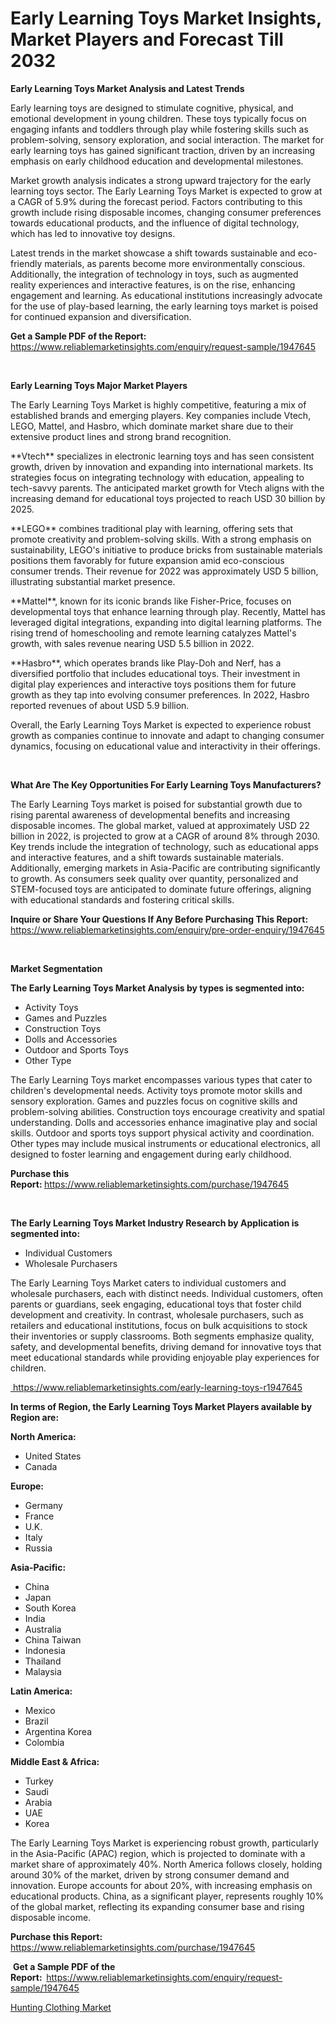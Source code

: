 <p><h1>Early Learning Toys Market Insights, Market Players and Forecast Till 2032</h1></p><p><strong>Early Learning Toys Market Analysis and Latest Trends</strong></p>
<p><p>Early learning toys are designed to stimulate cognitive, physical, and emotional development in young children. These toys typically focus on engaging infants and toddlers through play while fostering skills such as problem-solving, sensory exploration, and social interaction. The market for early learning toys has gained significant traction, driven by an increasing emphasis on early childhood education and developmental milestones.</p><p>Market growth analysis indicates a strong upward trajectory for the early learning toys sector. The Early Learning Toys Market is expected to grow at a CAGR of 5.9% during the forecast period. Factors contributing to this growth include rising disposable incomes, changing consumer preferences towards educational products, and the influence of digital technology, which has led to innovative toy designs.</p><p>Latest trends in the market showcase a shift towards sustainable and eco-friendly materials, as parents become more environmentally conscious. Additionally, the integration of technology in toys, such as augmented reality experiences and interactive features, is on the rise, enhancing engagement and learning. As educational institutions increasingly advocate for the use of play-based learning, the early learning toys market is poised for continued expansion and diversification.</p></p>
<p><strong>Get a Sample PDF of the Report:&nbsp;</strong> <a href="https://www.reliablemarketinsights.com/enquiry/request-sample/1947645?utm_campaign=2891&utm_medium=2&utm_source=Github&utm_content=ia&utm_term=05042025&utm_id=early-learning-toys">https://www.reliablemarketinsights.com/enquiry/request-sample/1947645</a></p>
<p>&nbsp;</p>
<p><strong>Early Learning Toys Major Market Players</strong></p>
<p><p>The Early Learning Toys Market is highly competitive, featuring a mix of established brands and emerging players. Key companies include Vtech, LEGO, Mattel, and Hasbro, which dominate market share due to their extensive product lines and strong brand recognition.</p><p>**Vtech** specializes in electronic learning toys and has seen consistent growth, driven by innovation and expanding into international markets. Its strategies focus on integrating technology with education, appealing to tech-savvy parents. The anticipated market growth for Vtech aligns with the increasing demand for educational toys projected to reach USD 30 billion by 2025.</p><p>**LEGO** combines traditional play with learning, offering sets that promote creativity and problem-solving skills. With a strong emphasis on sustainability, LEGO's initiative to produce bricks from sustainable materials positions them favorably for future expansion amid eco-conscious consumer trends. Their revenue for 2022 was approximately USD 5 billion, illustrating substantial market presence.</p><p>**Mattel**, known for its iconic brands like Fisher-Price, focuses on developmental toys that enhance learning through play. Recently, Mattel has leveraged digital integrations, expanding into digital learning platforms. The rising trend of homeschooling and remote learning catalyzes Mattel's growth, with sales revenue nearing USD 5.5 billion in 2022.</p><p>**Hasbro**, which operates brands like Play-Doh and Nerf, has a diversified portfolio that includes educational toys. Their investment in digital play experiences and interactive toys positions them for future growth as they tap into evolving consumer preferences. In 2022, Hasbro reported revenues of about USD 5.9 billion.</p><p>Overall, the Early Learning Toys Market is expected to experience robust growth as companies continue to innovate and adapt to changing consumer dynamics, focusing on educational value and interactivity in their offerings.</p></p>
<p>&nbsp;</p>
<p><strong>What Are The Key Opportunities For Early Learning Toys Manufacturers?</strong></p>
<p><p>The Early Learning Toys market is poised for substantial growth due to rising parental awareness of developmental benefits and increasing disposable incomes. The global market, valued at approximately USD 22 billion in 2022, is projected to grow at a CAGR of around 8% through 2030. Key trends include the integration of technology, such as educational apps and interactive features, and a shift towards sustainable materials. Additionally, emerging markets in Asia-Pacific are contributing significantly to growth. As consumers seek quality over quantity, personalized and STEM-focused toys are anticipated to dominate future offerings, aligning with educational standards and fostering critical skills.</p></p>
<p><strong>Inquire or Share Your Questions If Any Before Purchasing This Report:</strong> <a href="https://www.reliablemarketinsights.com/enquiry/pre-order-enquiry/1947645?utm_campaign=2891&utm_medium=2&utm_source=Github&utm_content=ia&utm_term=05042025&utm_id=early-learning-toys">https://www.reliablemarketinsights.com/enquiry/pre-order-enquiry/1947645</a></p>
<p>&nbsp;</p>
<p><strong>Market Segmentation</strong></p>
<p><strong>The Early Learning Toys Market Analysis by types is segmented into:</strong></p>
<p><ul><li>Activity Toys</li><li>Games and Puzzles</li><li>Construction Toys</li><li>Dolls and Accessories</li><li>Outdoor and Sports Toys</li><li>Other Type</li></ul></p>
<p><p>The Early Learning Toys market encompasses various types that cater to children's developmental needs. Activity toys promote motor skills and sensory exploration. Games and puzzles focus on cognitive skills and problem-solving abilities. Construction toys encourage creativity and spatial understanding. Dolls and accessories enhance imaginative play and social skills. Outdoor and sports toys support physical activity and coordination. Other types may include musical instruments or educational electronics, all designed to foster learning and engagement during early childhood.</p></p>
<p><strong>Purchase this Report:&nbsp;</strong><a href="https://www.reliablemarketinsights.com/purchase/1947645?utm_campaign=2891&utm_medium=2&utm_source=Github&utm_content=ia&utm_term=05042025&utm_id=early-learning-toys">https://www.reliablemarketinsights.com/purchase/1947645</a></p>
<p>&nbsp;</p>
<p><strong>The Early Learning Toys Market Industry Research by Application is segmented into:</strong></p>
<p><ul><li>Individual Customers</li><li>Wholesale Purchasers</li></ul></p>
<p><p>The Early Learning Toys Market caters to individual customers and wholesale purchasers, each with distinct needs. Individual customers, often parents or guardians, seek engaging, educational toys that foster child development and creativity. In contrast, wholesale purchasers, such as retailers and educational institutions, focus on bulk acquisitions to stock their inventories or supply classrooms. Both segments emphasize quality, safety, and developmental benefits, driving demand for innovative toys that meet educational standards while providing enjoyable play experiences for children.</p></p>
<p><a href="https://www.reliablemarketinsights.com/early-learning-toys-r1947645?utm_campaign=2891&utm_medium=2&utm_source=Github&utm_content=ia&utm_term=05042025&utm_id=early-learning-toys">&nbsp;https://www.reliablemarketinsights.com/early-learning-toys-r1947645</a></p>
<p><strong>In terms of Region, the Early Learning Toys Market Players available by Region are:</strong></p>
<p>
    <p> <strong> North America: </strong>
        <ul>
            <li>United States</li>
            <li>Canada</li>
        </ul>
        </p> 
    <p> <strong> Europe: </strong>
        <ul>
            <li>Germany</li>
            <li>France</li>
            <li>U.K.</li>
            <li>Italy</li>
            <li>Russia</li>
        </ul>
        </p> 
    <p> <strong> Asia-Pacific: </strong>
        <ul>
            <li>China</li>
            <li>Japan</li>
            <li>South Korea</li>
            <li>India</li>
            <li>Australia</li>
            <li>China Taiwan</li>
            <li>Indonesia</li>
            <li>Thailand</li>
            <li>Malaysia</li>
        </ul>
        </p> 
    <p> <strong> Latin America: </strong>
        <ul>
            <li>Mexico</li>
            <li>Brazil</li>
            <li>Argentina Korea</li>
            <li>Colombia</li>
        </ul>
        </p> 
    <p> <strong> Middle East & Africa: </strong>
        <ul>
            <li>Turkey</li>
            <li>Saudi</li>
            <li>Arabia</li>
            <li>UAE</li>
            <li>Korea</li>
        </ul>
    </p>
    </p>
<p><p>The Early Learning Toys Market is experiencing robust growth, particularly in the Asia-Pacific (APAC) region, which is projected to dominate with a market share of approximately 40%. North America follows closely, holding around 30% of the market, driven by strong consumer demand and innovation. Europe accounts for about 20%, with increasing emphasis on educational products. China, as a significant player, represents roughly 10% of the global market, reflecting its expanding consumer base and rising disposable income.</p></p>
<p><strong>Purchase this Report: </strong><a href="https://www.reliablemarketinsights.com/purchase/1947645?utm_campaign=2891&utm_medium=2&utm_source=Github&utm_content=ia&utm_term=05042025&utm_id=early-learning-toys">https://www.reliablemarketinsights.com/purchase/1947645</a></p>
<p>&nbsp;<strong>Get a Sample PDF of the Report:&nbsp;&nbsp;</strong><a href="https://www.reliablemarketinsights.com/enquiry/request-sample/1947645?utm_campaign=2891&utm_medium=2&utm_source=Github&utm_content=ia&utm_term=05042025&utm_id=early-learning-toys">https://www.reliablemarketinsights.com/enquiry/request-sample/1947645</a></p>
<p><strong></strong></p>
<p><p><a href="https://github.com/mriwacraane/Market-Research-Report-List-1/blob/main/hunting-clothing-market.md?utm_campaign=2891&utm_medium=2&utm_source=Github&utm_content=ia&utm_term=05042025&utm_id=early-learning-toys">Hunting Clothing Market</a></p></p>